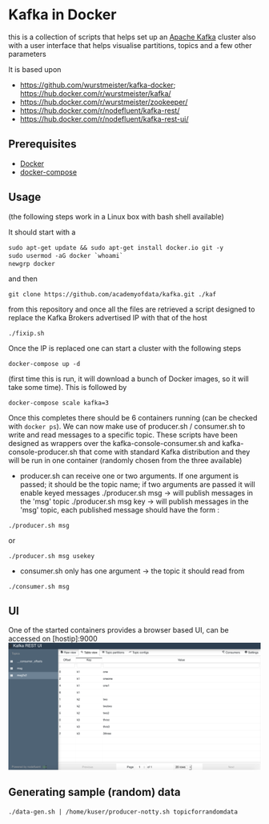 # Kafka in Docker
this is a collection of scripts that helps set up an [Apache Kafka](https://kafka.apache.org) cluster also with a user interface that helps visualise partitions, topics and a few other parameters

It is based upon
 * https://github.com/wurstmeister/kafka-docker; https://hub.docker.com/r/wurstmeister/kafka/
 * https://hub.docker.com/r/wurstmeister/zookeeper/
 * https://hub.docker.com/r/nodefluent/kafka-rest/
 * https://hub.docker.com/r/nodefluent/kafka-rest-ui/
 
## Prerequisites
 * [Docker](https://store.docker.com/search?type=edition&offering=community)  
 * [docker-compose](https://docs.docker.com/compose/install/)
## Usage
(the following steps work in a Linux box with bash shell available)

It should start with a 
```
sudo apt-get update && sudo apt-get install docker.io git -y
sudo usermod -aG docker `whoami`
newgrp docker
```
and then
```
git clone https://github.com/academyofdata/kafka.git ./kaf
```
from this repository and once all the files are retrieved a script designed to replace the Kafka Brokers advertised IP with that of the host
```
./fixip.sh
```
Once the IP is replaced one can start a cluster with the following steps
```
docker-compose up -d
```
(first time this is run, it will download a bunch of Docker images, so it will take some time). This is followed by
```
docker-compose scale kafka=3
```
Once this completes there should be 6 containers running (can be checked with ```docker ps```).
We can now make use of producer.sh / consumer.sh to write and read messages to a specific topic. These scripts have been designed as wrappers over the kafka-console-consumer.sh and kafka-console-producer.sh that come with standard Kafka distribution and they will be run in one container (randomly chosen from the three available)

* producer.sh can receive one or two arguments. If one argument is passed; it should be the topic name; if two arguments are passed it will enable keyed messages
 ./producer.sh msg -> will publish messages in the 'msg' topic
 ./producer.sh msg key -> will publish messages in the 'msg' topic, each published message should have the form <key>:<message>
```
./producer.sh msg
```
or
```
./producer.sh msg usekey
```
* consumer.sh only has one argument -> the topic it should read from
```
./consumer.sh msg
```
 
## UI
One of the started containers provides a browser based UI, can be accessed on [hostip]:9000
![Kafka-Rest-UI](https://raw.githubusercontent.com/academyofdata/kafka/master/img/ui.png)

## Generating sample (random) data
```
./data-gen.sh | /home/kuser/producer-notty.sh topicforrandomdata
```

